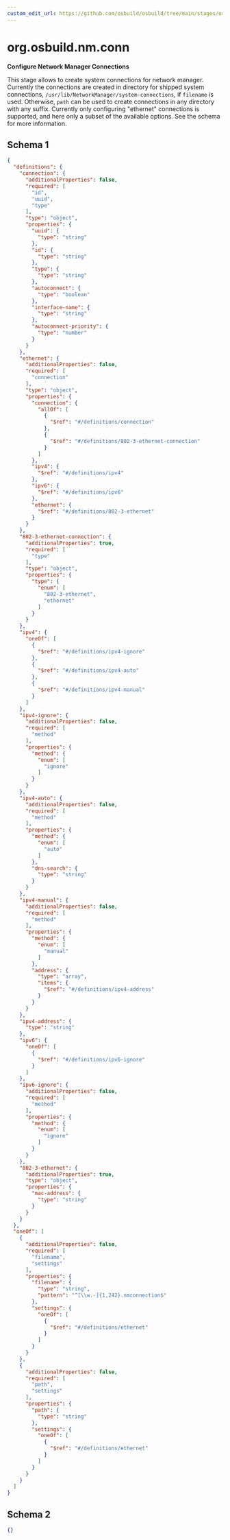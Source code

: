 ```yaml
---
custom_edit_url: https://github.com/osbuild/osbuild/tree/main/stages/org.osbuild.nm.conn.meta.json
---
```

# org.osbuild.nm.conn
<!--
[//]: # ( DO NOT MODIFY THIS FILE! )
[//]: # ( This content is generated by `scripts/pull_osbuild_modules.py` )
[//]: # ( Rather change the source of this: https://github.com/osbuild/osbuild/tree/main/stages/org.osbuild.nm.conn.meta.json )
-->

**Configure Network Manager Connections**

This stage allows to create system connections for network manager.
Currently the connections are created in directory for shipped
system connections, `/usr/lib/NetworkManager/system-connections`,
if `filename` is used. Otherwise, `path` can be used to create
connections in any directory with any suffix.
Currently only configuring "ethernet" connections is supported,
and here only a subset of the available options. See the schema
for more information.

## Schema 1

```json
{
  "definitions": {
    "connection": {
      "additionalProperties": false,
      "required": [
        "id",
        "uuid",
        "type"
      ],
      "type": "object",
      "properties": {
        "uuid": {
          "type": "string"
        },
        "id": {
          "type": "string"
        },
        "type": {
          "type": "string"
        },
        "autoconnect": {
          "type": "boolean"
        },
        "interface-name": {
          "type": "string"
        },
        "autoconnect-priority": {
          "type": "number"
        }
      }
    },
    "ethernet": {
      "additionalProperties": false,
      "required": [
        "connection"
      ],
      "type": "object",
      "properties": {
        "connection": {
          "allOf": [
            {
              "$ref": "#/definitions/connection"
            },
            {
              "$ref": "#/definitions/802-3-ethernet-connection"
            }
          ]
        },
        "ipv4": {
          "$ref": "#/definitions/ipv4"
        },
        "ipv6": {
          "$ref": "#/definitions/ipv6"
        },
        "ethernet": {
          "$ref": "#/definitions/802-3-ethernet"
        }
      }
    },
    "802-3-ethernet-connection": {
      "additionalProperties": true,
      "required": [
        "type"
      ],
      "type": "object",
      "properties": {
        "type": {
          "enum": [
            "802-3-ethernet",
            "ethernet"
          ]
        }
      }
    },
    "ipv4": {
      "oneOf": [
        {
          "$ref": "#/definitions/ipv4-ignore"
        },
        {
          "$ref": "#/definitions/ipv4-auto"
        },
        {
          "$ref": "#/definitions/ipv4-manual"
        }
      ]
    },
    "ipv4-ignore": {
      "additionalProperties": false,
      "required": [
        "method"
      ],
      "properties": {
        "method": {
          "enum": [
            "ignore"
          ]
        }
      }
    },
    "ipv4-auto": {
      "additionalProperties": false,
      "required": [
        "method"
      ],
      "properties": {
        "method": {
          "enum": [
            "auto"
          ]
        },
        "dns-search": {
          "type": "string"
        }
      }
    },
    "ipv4-manual": {
      "additionalProperties": false,
      "required": [
        "method"
      ],
      "properties": {
        "method": {
          "enum": [
            "manual"
          ]
        },
        "address": {
          "type": "array",
          "items": {
            "$ref": "#/definitions/ipv4-address"
          }
        }
      }
    },
    "ipv4-address": {
      "type": "string"
    },
    "ipv6": {
      "oneOf": [
        {
          "$ref": "#/definitions/ipv6-ignore"
        }
      ]
    },
    "ipv6-ignore": {
      "additionalProperties": false,
      "required": [
        "method"
      ],
      "properties": {
        "method": {
          "enum": [
            "ignore"
          ]
        }
      }
    },
    "802-3-ethernet": {
      "additionalProperties": true,
      "type": "object",
      "properties": {
        "mac-address": {
          "type": "string"
        }
      }
    }
  },
  "oneOf": [
    {
      "additionalProperties": false,
      "required": [
        "filename",
        "settings"
      ],
      "properties": {
        "filename": {
          "type": "string",
          "pattern": "^[\\w.-]{1,242}.nmconnection$"
        },
        "settings": {
          "oneOf": [
            {
              "$ref": "#/definitions/ethernet"
            }
          ]
        }
      }
    },
    {
      "additionalProperties": false,
      "required": [
        "path",
        "settings"
      ],
      "properties": {
        "path": {
          "type": "string"
        },
        "settings": {
          "oneOf": [
            {
              "$ref": "#/definitions/ethernet"
            }
          ]
        }
      }
    }
  ]
}
```

## Schema 2

```json
{}
```
